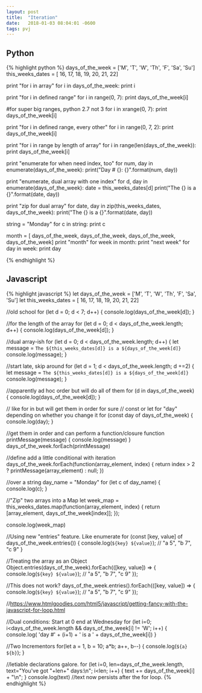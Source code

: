 ```yaml
---
layout: post
title:  "Iteration"
date:   2018-01-03 08:04:01 -0600
tags: pvj
---
```


## Python

{% highlight python %}
days_of_the_week = ['M', 'T', 'W', 'Th', 'F', 'Sa', 'Su']
this_weeks_dates = [ 16, 17, 18, 19, 20, 21, 22]

print "for i in array"
for i in days_of_the_week:
  print i

print "for i in defined range"
for i in range(0, 7):
    print days_of_the_week[i]

#for super big ranges, python 2.7 not 3
for i in xrange(0, 7):
    print days_of_the_week[i]

print "for i in defined range, every other"
for i in range(0, 7, 2):
    print days_of_the_week[i]

print "for i in range by length of array"
for i in range(len(days_of_the_week)):
     print days_of_the_week[i]

print "enumerate for when need index, too"
for num, day in enumerate(days_of_the_week):
    print("Day # {}: {}".format(num, day))

print "enumerate, dual array with one index"
for d, day in enumerate(days_of_the_week):
    date = this_weeks_dates[d]
    print("The {} is a {}".format(date, day))

print "zip for dual array"
for date, day in zip(this_weeks_dates, days_of_the_week):
    print("The {} is a {}".format(date, day))

string = "Monday"
for c in string:
    print c

month = [ days_of_the_week, days_of_the_week, days_of_the_week, days_of_the_week]
print "month"
for week in month:
    print "next week"
    for day in week:
        print day


{% endhighlight %}

## Javascript
{% highlight javascript %}
let days_of_the_week = ['M', 'T', 'W', 'Th', 'F', 'Sa', 'Su']
let this_weeks_dates = [ 16, 17, 18, 19, 20, 21, 22]


//old school
for (let d = 0; d < 7; d++) {
    console.log(days_of_the_week[d]);
}

//for the length of the array
for (let d = 0; d < days_of_the_week.length; d++) {
    console.log(days_of_the_week[d]);
}

//dual array-ish
for (let d = 0; d < days_of_the_week.length; d++) {
    let message = `The ${this_weeks_dates[d]} is a ${days_of_the_week[d]}`
    console.log(message);
}

//start late, skip around
for (let d = 1; d < days_of_the_week.length; d +=2) {
    let message = `The ${this_weeks_dates[d]} is a ${days_of_the_week[d]}`
    console.log(message);
}

//apparently ad hoc order but will do all of them
for (d in days_of_the_week) {
  console.log(days_of_the_week[d]);
}

// like for in but will get them in order for sure
// const or let for "day" depending on whether you change it
for (const day of days_of_the_week) {
  console.log(day);
}

//get them in order and can perform a function/closure
function printMessage(message) {
    console.log(message)
}
days_of_the_week.forEach(printMessage)

//define add a little conditional with iteration
days_of_the_week.forEach(function(array_element, index) {
  return index > 2 ? printMessage(array_element) : null;
})

//over a string
day_name = "Monday"
for (let c of day_name) {
  console.log(c);
}

//"Zip" two arrays into a Map
let week_map = this_weeks_dates.map(function(array_element, index) {
  return [array_element, days_of_the_week[index]];
});

console.log(week_map)

//Using new "entries" feature. Like enumerate
for (const [key, value] of days_of_the_week.entries()) {
  console.log(`${key} ${value}`); // "a 5", "b 7", "c 9"
}

//Treating the array as an Object
Object.entries(days_of_the_week).forEach(([key, value]) => {
console.log(`${key} ${value}`); // "a 5", "b 7", "c 9"
});

//This does not work?
days_of_the_week.entries().forEach(([key, value]) => {
console.log(`${key} ${value}`); // "a 5", "b 7", "c 9"
});

//https://www.htmlgoodies.com/html5/javascript/getting-fancy-with-the-javascript-for-loop.html

//Dual conditions: Start at 0 end at Wednesday
for (let i=0; i<days_of_the_week.length && days_of_the_week[i] != 'W'; i++) {
  console.log( 'day #' + (i+1) + ' is a ' + days_of_the_week[i])
}

//Two Incrementors
for(let a = 1, b = 10; a*b; a++, b--) {
  console.log(`${a} ${b}`);
}

//letiable declarations galore.
for (let i=0, len=days_of_the_week.length, text="You've got "+len+" days:\n"; i<len; i++) {
    text += days_of_the_week[i] + "\n";
}
console.log(text) //text now persists after the for loop.
{% endhighlight %}

